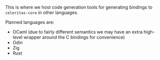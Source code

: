 This is where we host code generation tools for generating bindings to `celeritas-core` in other languages.

Planned languages are:

- OCaml (due to fairly different semantics we may have an extra high-level wrapper around the C bindings for convenience)
- Odin
- Zig
- Rust